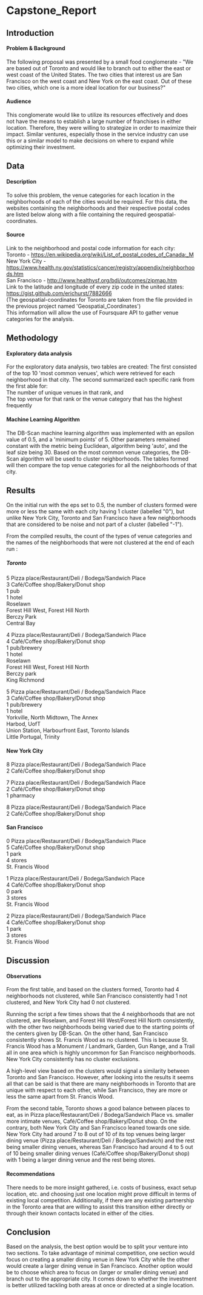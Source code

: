 # Capstone_Report

## Introduction
#### Problem & Background 
The following proposal was presented by a small food conglomerate - "We are based out of Toronto and would like to branch out to either the east or west coast of the United States. The two cities that interest us are San Francisco on the west coast and New York on the east coast. Out of these two cities, which one is a more ideal location for our business?" 

#### Audience
This conglomerate would like to utilize its resources effectively and does not have the means to establish a large number of franchises in either location. Therefore, they were willing to strategize in order to maximize their impact. Similar ventures, especially those in the service industry can use this or a similar model to make decisions on where to expand while optimizing their investment. 

## Data
#### Description
To solve this problem, the venue categories for each location in the neighborhoods of each of the cities would be required. For this data, the websites containing the neighborhoods and their respective postal codes are listed below along with a file containing the required geospatial-coordinates.

#### Source
Link to the neighborhood and postal code information for each city: <br>
Toronto - https://en.wikipedia.org/wiki/List_of_postal_codes_of_Canada:_M <br>
New York City - https://www.health.ny.gov/statistics/cancer/registry/appendix/neighborhoods.htm <br>
San  Francisco - http://www.healthysf.org/bdi/outcomes/zipmap.htm <br>
Link to the latitude and longitude of every zip code in the united states: <br>
https://gist.github.com/erichurst/7882666 <br>
(The geospatial-coordinates for Toronto are taken from the file provided in the previous project named 'Geospatial_Coordinates') <br>
This information will allow the use of Foursquare API to gather venue categories for the analysis.

## Methodology
#### Exploratory data analysis
For the exploratory data analysis, two tables are created:
The first consisted of the top 10 'most common venues', which were retrieved for each neighborhood in that city.
The second summarized each specific rank from the first able for: <br>
The number of unique venues in that rank, and <br>
The top venue for that rank or the venue category that has the highest frequently

#### Machine Learning Algorithm
The DB-Scan machine learning algorithm was implemented with an epsilon value of 0.5, and a 'minimum points' of 5. Other parameters remained constant with the metric being Euclidean, algorithm being 'auto', and the leaf size being 30. Based on the most common venue categories, the DB-Scan algorithm will be used to cluster neighborhoods. The tables formed will then compare the top venue categories for all the neighborhoods of that city.

## Results
On the initial run with the eps set to 0.5, the number of clusters formed were more or less the same with each city having 1 cluster (labelled "0"), but unlike New York City, Toronto and San Francisco have a few neighborhoods that are considered to be noise and not part of a cluster (labelled "-1").

From the compiled results, the count of the types of venue categories and the names of the neighborhoods that were not clustered at the end of each run : <br>
##### Toronto <br>
5 Pizza place/Restaurant/Deli / Bodega/Sandwich Place <br>
3 Café/Coffee shop/Bakery/Donut shop <br>
1 pub <br>
1 hotel <br>
Roselawn <br>
Forest Hill West, Forest Hill North <br>
Berczy Park <br>
Central Bay <br>

4 Pizza place/Restaurant/Deli / Bodega/Sandwich Place <br>
4 Café/Coffee shop/Bakery/Donut shop <br>
1 pub/brewery <br>
1 hotel <br>
Roselawn <br>
Forest Hill West, Forest Hill North <br>
Berczy park <br>
King Richmond <br>

5 Pizza place/Restaurant/Deli / Bodega/Sandwich Place <br>
3 Café/Coffee shop/Bakery/Donut shop <br>
1 pub/brewery <br>
1 hotel <br>
Yorkville, North Midtown, The Annex <br>
Harbod, UofT <br>
Union Station, Harbourfront East, Toronto Islands <br>
Little Portugal, Trinity <br>
	
#### New York City <br>
8 Pizza place/Restaurant/Deli / Bodega/Sandwich Place <br>
2 Café/Coffee shop/Bakery/Donut shop <br>

7 Pizza place/Restaurant/Deli / Bodega/Sandwich Place <br>
2 Café/Coffee shop/Bakery/Donut shop <br>
1 pharmacy <br>

8 Pizza place/Restaurant/Deli / Bodega/Sandwich Place <br>
2 Café/Coffee shop/Bakery/Donut shop <br>
	
#### San Francisco <br>
0 Pizza place/Restaurant/Deli / Bodega/Sandwich Place <br>
5 Café/Coffee shop/Bakery/Donut shop <br>
1 park <br>
4 stores <br>
St. Francis Wood <br>

1 Pizza place/Restaurant/Deli / Bodega/Sandwich Place<br>
4 Café/Coffee shop/Bakery/Donut shop <br> 
0 park <br>
3 stores <br>
St. Francis Wood <br>

2 Pizza place/Restaurant/Deli / Bodega/Sandwich Place <br>
4 Café/Coffee shop/Bakery/Donut shop <br>
1 park <br>
3 stores <br>
St. Francis Wood <br>
	
	
## Discussion
#### Observations
From the first table, and based on the clusters formed, Toronto had 4 neighborhoods not clustered, while San Francisco consistently had 1 not clustered, and New York City had 0 not clustered.

Running the script a few times shows that the 4 neighborhoods that are not clustered, are Roselawn, and Forest Hill West/Forest Hill North consistently, with the other two neighborhoods being varied due to the starting points of the centers given by DB-Scan. On the other hand, San Francisco consistently shows St. Francis Wood as no clustered. This is because St. Francis Wood has a Monument / Landmark, Garden, Gun Range, and a Trail all in one area which is highly uncommon for San Francisco neighborhoods. New York City consistently has no cluster exclusions.

A high-level view based on the clusters would signal a similarity between Toronto and San Francisco. However, after looking into the results it seems all that can be said is that there are many neighborhoods in Toronto that are unique with respect to each other, while San Francisco, they are more or less the same apart from St. Francis Wood.

From the second table, Toronto shows a good balance between places to eat, as in Pizza place/Restaurant/Deli / Bodega/Sandwich Place vs. smaller more intimate venues, Café/Coffee shop/Bakery/Donut shop. On the contrary, both New York City and San Francisco leaned towards one side. New York City had around 7 to 8 out of 10 of its top venues being larger dining venue (Pizza place/Restaurant/Deli / Bodega/Sandwich) and the rest being smaller dining venues, whereas San Francisco had around 4 to 5 out of 10 being smaller dining venues (Café/Coffee shop/Bakery/Donut shop) with 1 being a larger dining venue and the rest being stores.

#### Recommendations 
There needs to be more insight gathered, i.e. costs of business, exact setup location, etc. and choosing just one location might prove difficult in terms of existing local competition. Additionally, if there are any existing partnership in the Toronto area that are willing to assist this transition either directly or through their known contacts located in either of the cities.

## Conclusion
Based on the analysis, the best option would be to split your venture into two sections. To take advantage of minimal competition, one section would focus on creating a smaller dining venue in New York City while the other would create a larger dining venue in San Francisco. Another option would be to choose which area to focus on (larger or smaller dining venue) and branch out to the appropriate city. It comes down to whether the investment is better utilized tackling both areas at once or directed at a single location.
